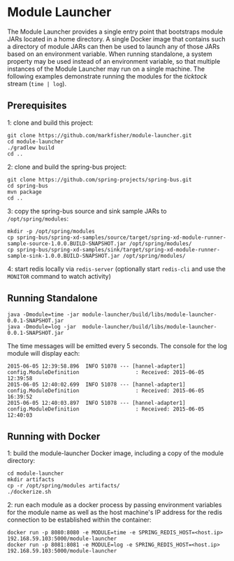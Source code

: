# Module Launcher

The Module Launcher provides a single entry point that bootstraps module JARs located in a home directory. A single Docker image that contains such a directory of module JARs can then be used to launch any of those JARs based on an environment variable. When running standalone, a system property may be used instead of an environment variable, so that multiple instances of the Module Launcher may run on a single machine. The following examples demonstrate running the modules for the *ticktock* stream (`time | log`).

## Prerequisites

1: clone and build this project:

````
git clone https://github.com/markfisher/module-launcher.git
cd module-launcher
./gradlew build
cd ..
````

2: clone and build the spring-bus project:

````
git clone https://github.com/spring-projects/spring-bus.git
cd spring-bus
mvn package
cd ..
````

3: copy the spring-bus source and sink sample JARs to `/opt/spring/modules`:

````
mkdir -p /opt/spring/modules
cp spring-bus/spring-xd-samples/source/target/spring-xd-module-runner-sample-source-1.0.0.BUILD-SNAPSHOT.jar /opt/spring/modules/
cp spring-bus/spring-xd-samples/sink/target/spring-xd-module-runner-sample-sink-1.0.0.BUILD-SNAPSHOT.jar /opt/spring/modules/
````

4: start redis locally via `redis-server` (optionally start `redis-cli` and use the `MONITOR` command to watch activity)

## Running Standalone

````
java -Dmodule=time -jar module-launcher/build/libs/module-launcher-0.0.1-SNAPSHOT.jar
java -Dmodule=log -jar  module-launcher/build/libs/module-launcher-0.0.1-SNAPSHOT.jar
````

The time messages will be emitted every 5 seconds. The console for the log module will display each:

````
2015-06-05 12:39:58.896  INFO 51078 --- [hannel-adapter1] config.ModuleDefinition                  : Received: 2015-06-05 12:39:58
2015-06-05 12:40:02.699  INFO 51078 --- [hannel-adapter1] config.ModuleDefinition                  : Received: 2015-06-05 16:39:52
2015-06-05 12:40:03.897  INFO 51078 --- [hannel-adapter1] config.ModuleDefinition                  : Received: 2015-06-05 12:40:03
````

## Running with Docker

1: build the module-launcher Docker image, including a copy of the module directory:

````
cd module-launcher
mkdir artifacts
cp -r /opt/spring/modules artifacts/
./dockerize.sh
````

2: run each module as a docker process by passing environment variables for the module name as well as the host machine's IP address for the redis connection to be established within the container:

````
docker run -p 8080:8080 -e MODULE=time -e SPRING_REDIS_HOST=<host.ip> 192.168.59.103:5000/module-launcher
docker run -p 8081:8081 -e MODULE=log -e SPRING_REDIS_HOST=<host.ip> 192.168.59.103:5000/module-launcher
````
